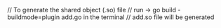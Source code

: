 // To generate the shared object (.so) file
// run -> go build -buildmode=plugin add.go in the terminal
// add.so file will be generated
